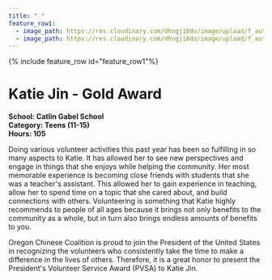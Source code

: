 ```yaml
---
title: " "
feature_row1:
  - image_path: https://res.cloudinary.com/dhngj18do/image/upload/f_auto,q_auto/v1/images/pvsa/2022_Katie_Jin
  - image_path: https://res.cloudinary.com/dhngj18do/image/upload/f_auto,q_auto/v1/images/activities/year_2022
---
```


{% include feature_row id="feature_row1"%}

# Katie Jin - Gold Award

**School: Catlin Gabel School**  
**Category: Teens (11-15)**  
**Hours: 105**  

Doing various volunteer activities this past year has been so fulfilling in so many aspects to Katie. It has allowed her to see new perspectives and engage in things that she enjoys while helping the community. Her most memorable experience is becoming close friends with students that she was a teacher's assistant. This allowed her to gain experience in teaching, allow her to spend time on a topic that she cared about, and build connections with others. Volunteering is something that Katie highly recommends to people of all ages because it brings not only benefits to the community as a whole, but in turn also brings endless amounts of benefits to you.

Oregon Chinese Coalition is proud to join the President of the United States in recognizing the volunteers who consistently take the time to make a difference in the lives of others. Therefore, it is a great honor to present the President's Volunteer Service Award (PVSA) to Katie Jin.
